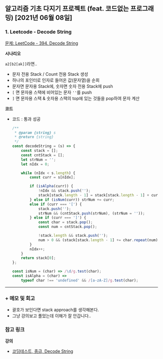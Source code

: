 ## 알고리즘 기초 다지기 프로젝트 (feat. 코드없는 프로그래밍) [2021년 06월 08일]

### **1.** Leetcode - Decode String

[문제: LeetCode - 394. Decode String](https://leetcode.com/problems/decode-string/)

**시나리오**

`a2[b2[ak]]`라면..

-   문자 전용 Stack / Count 전용 Stack 생성
-   하나의 포인터로 인자로 들어온 값(문자열)을 순회
-   문자면 문자용 Stack에, 숫자면 숫자 전용 Stack에 push
-   `[` 면 문자용 스택에 비어있는 문자 `''`를 push
-   `]` 면 문자용 스택 & 숫자용 스택의 top에 있는 것들을 pop하여 문자 계산

**코드**

-   코드 : 통과 성공

    ```js
    /**
     * @param {string} s
     * @return {string}
     */
    const decodeString = (s) => {
        const stack = [];
        const cntStack = [];
        let strNum = '';
        let nIdx = 0;

        while (nIdx < s.length) {
            const curr = s[nIdx];

            if (isAlpha(curr)) {
                !nIdx && stack.push('');
                stack[stack.length - 1] = stack[stack.length - 1] + curr;
            } else if (isNum(curr)) strNum += curr;
            else if (curr === '[') {
                stack.push('');
                strNum && (cntStack.push(strNum), (strNum = ''));
            } else if (curr === ']') {
                const char = stack.pop();
                const num = cntStack.pop();

                !stack.length && stack.push('');
                num > 0 && (stack[stack.length - 1] += char.repeat(num));
            }
            nIdx++;
        }
        return stack[0];
    };

    const isNum = (char) => /\d/g.test(char);
    const isAlpha = (char) =>
        typeof char !== 'undefined' && /[a-zA-Z]/g.test(char);
    ```

---

### **+** 메모 및 회고

-   괄호가 보인다면 stack approach를 생각해본다.
-   그냥 강의보고 풀었는데 이해가 잘 안갑니다..

### **참고 링크**

**강의**

-   [코딩테스트, 중급, Decode String](https://youtu.be/kEOIOoJ2keo)
